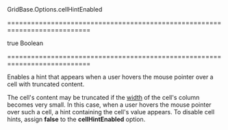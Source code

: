 <!--id-->GridBase.Options.cellHintEnabled<!--/id-->
===========================================================================
<!--default-->true<!--/default-->
<!--type-->Boolean<!--/type-->
===========================================================================

<!--shortDescription-->
Enables a hint that appears when a user hovers the mouse pointer over a cell with truncated content.
<!--/shortDescription-->

<!--fullDescription-->
The cell's content may be truncated if the [width]({basewidgetpath}/Configuration/columns/#width) of the cell's column becomes very small. In this case, when a user hovers the mouse pointer over such a cell, a hint containing the cell's value appears. To disable cell hints, assign **false** to the **cellHintEnabled** option.
<!--/fullDescription-->